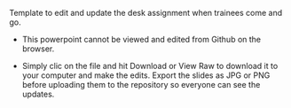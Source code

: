 Template to edit and update the desk assignment when trainees come and go.

* This powerpoint cannot be viewed and edited from Github on the browser.

* Simply clic on the file and hit Download or View Raw to download it to your computer and make the edits. Export the slides as JPG or PNG before uploading them to the repository so everyone can see the updates.
